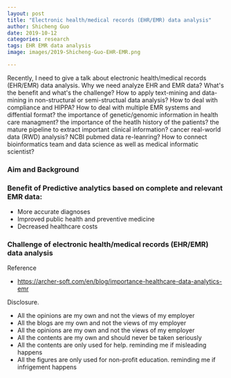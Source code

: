 ```yaml
---
layout: post
title: "Electronic health/medical records (EHR/EMR) data analysis"
author: Shicheng Guo
date: 2019-10-12
categories: research
tags: EHR EMR data analysis
image: images/2019-Shicheng-Guo-EHR-EMR.png	

---
```

Recently, I need to give a talk about electronic health/medical records (EHR/EMR) data analysis. Why we need analyze EHR and EMR data? What's the benefit and what's the challenge? How to apply text-mining and data-mining in non-structural or semi-structual data analysis? How to deal with compliance and HIPPA? How to deal with multiple EMR systems and diffential format? the importance of genetic/genomic information in health care managment? the importance of the heatlh history of the patients? the mature pipeline to extract important clinical information? cancer real-world data (RWD) analysis? NCBI pubmed data re-leanring? How to connect bioinformatics team and data science as well as medical informatic scientist? 

###  Aim and Background

### Benefit of Predictive analytics based on complete and relevant EMR data:
* More accurate diagnoses
* Improved public health and preventive medicine
* Decreased healthcare costs

### Challenge of electronic health/medical records (EHR/EMR) data analysis

 

Reference
* https://archer-soft.com/en/blog/importance-healthcare-data-analytics-emr



Disclosure.
* All the opinions are my own and not the views of my employer
* All the blogs are my own and not the views of my employer
* All the opinions are my own and not the views of my employer
* All the contents are my own and should never be taken seriously
* All the contents are only used for help. reminding me if misleading happens
* All the figures are only used for non-profit education. reminding me if infrigement happens
